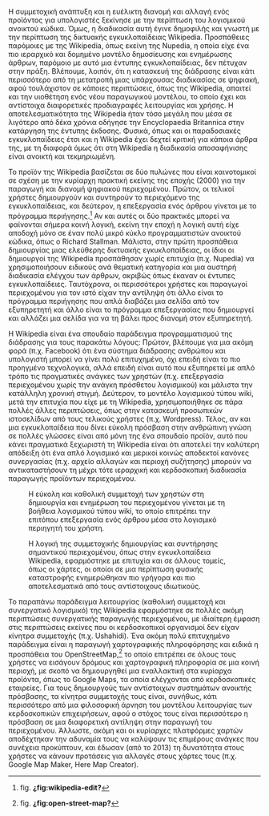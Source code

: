 Η συμμετοχική ανάπτυξη και η ευέλικτη διανομή και αλλαγή ενός προϊόντος
για υπολογιστές ξεκίνησε με την περίπτωση του λογισμικού ανοικτού
κώδικα. Όμως, η διαδικασία αυτή έγινε δημοφιλής και γνωστή με την
περίπτωση της δικτυακής εγκυκλοπαίδειας Wikipedia. Προσπάθειες παρόμοιες
με της Wikipedia, όπως εκείνη της Nupedia, η οποία είχε ένα πιο
ιεραρχικό και δομημένο μοντέλο δημοσίευσης και ενημέρωσης άρθρων,
παρόμοιο με αυτό μια έντυπης εγκυκλοπαίδειας, δεν πέτυχαν στην πράξη.
Βλέπουμε, λοιπόν, ότι η κατασκευή της διάδρασης είναι κάτι περισσότερο
από τη μετατροπή μιας υπάρχουσας διαδικασίας σε ψηφιακή, αφού
τουλάχιστον σε κάποιες περιπτώσεις, όπως της Wikipedia, απαιτεί και την
υιοθέτηση ενός νέου παραγωγικού μοντέλου, το οποίο έχει και αντίστοιχα
διαφορετικές προδιαγραφές λειτουργίας και χρήσης. Η αποτελεσματικότητα
της Wikipedia ήταν τόσο μεγάλη που μέσα σε λιγότερο από δέκα χρόνια
οδήγησε την Encyclopaedia Britannica στην κατάργηση της έντυπης έκδοσης.
Φυσικά, όπως και οι παραδοσιακές εγκυκλοπαίδειες έτσι και η Wikipedia
έχει δεχτεί κριτική για κάποια άρθρα της, με τη διαφορά όμως ότι στη
Wikipedia η διαδικασία αποσαφήνισης είναι ανοικτή και τεκμηριωμένη.

Το προϊόν της Wikipedia βασίζεται σε δύο πυλώνες που είναι καινοτομικοί
σε σχέση με την κυρίαρχη πρακτική εκείνης της εποχής (2000) για την
παραγωγή και διανομή ψηφιακού περιεχομένου. Πρώτον, οι τελικοί χρήστες
δημιουργούν και συντηρούν το περιεχόμενο της εγκυκλοπαίδειας, και
δεύτερον, η επεξεργασία ενός άρθρου γίνεται με το πρόγραμμα
περιήγησης.[^1] Αν και αυτές οι δύο πρακτικές μπορεί να φαίνονται σήμερα
κοινή λογική, εκείνη την εποχή η λογική αυτή είχε αποδοχή μόνο σε έναν
πολύ μικρό κύκλο προγραμματιστών ανοικτού κώδικα, όπως ο Richard
Stallman. Μάλιστα, στην πρώτη προσπάθεια δημιουργίας μιας ελεύθερης
δικτυακής εγκυκλοπαίδειας, οι ίδιοι οι δημιουργοί της Wikipedia
προσπάθησαν χωρίς επιτυχία (π.χ. Nupedia) να χρησιμοποιήσουν ειδικούς
ανά θεματική κατηγορία και μια αυστηρή διαδικασία ελέγχου των άρθρων,
ακριβώς όπως έκαναν οι έντυπες εγκυκλοπαίδειες. Ταυτόχρονα, οι
περισσότεροι χρήστες και παραγωγοί περιεχομένου για τον ιστό είχαν την
αντίληψη ότι άλλο είναι το πρόγραμμα περιήγησης που απλά διαβάζει μια
σελίδα από τον εξυπηρετητή και άλλο είναι το πρόγραμμα επεξεργασίας που
δημιουργεί και αλλάζει μια σελίδα για να τη βάλει προς διανομή στον
εξυπηρετητή.

H Wikipedia είναι ένα σπουδαίο παράδειγμα προγραμματισμού της διάδρασης
για τους παρακάτω λόγους: Πρώτον, βλέπουμε για μια ακόμη φορά (π.χ.
Facebook) ότι ένα σύστημα διάδρασης ανθρώπου και υπολογιστή μπορεί να
γίνει πολύ επιτυχημένο, όχι επειδή είναι το πιο προηγμένο τεχνολογικά,
αλλά επειδή είναι αυτό που εξυπηρετεί με απλό τρόπο τις πραγματικές
ανάγκες των χρηστών (π.χ. επεξεργασία περιεχομένου χωρίς την ανάγκη
πρόσθετου λογισμικού) και μάλιστα την κατάλληλη χρονική στιγμή.
Δεύτερον, το μοντέλο λογισμικού τύπου wiki, μετά την επιτυχία που είχε
με τη Wikipedia, χρησιμοποιήθηκε σε πάρα πολλές άλλες περιπτώσεις, όπως
στην κατασκευή προσωπικών ιστοσελίδων από τους τελικούς χρήστες (π.χ.
Wordpress). Τέλος, αν και μια εγκυκλοπαίδεια που δίνει εύκολη πρόσβαση
στην ανθρώπινη γνώση σε πολλές γλώσσες είναι από μόνη της ένα σπουδαίο
προϊόν, αυτό που κάνει πραγματικά ξεχωριστή τη Wikipedia είναι ότι
αποτελεί την καλύτερη απόδειξη ότι ένα απλό λογισμικό και μερικοί κοινώς
αποδεκτοί κανόνες συνεργασίας (π.χ. αρχείο αλλαγών και περιοχή
συζήτησης) μπορούν να αντικαταστήσουν τη μέχρι τότε ιεραρχική και
κερδοσκοπική διαδικασία παραγωγής προϊόντων περιεχομένου.

<figure id="fig:wikipedia-edit">
<figcaption>
Η εύκολη και καθολική συμμετοχή των χρηστών στη δημιουργία και ενημέρωση
του περιεχομένου γίνεται με τη βοήθεια λογισμικού τύπου wiki, το οποίο
επιτρέπει την επιτόπου επεξεργασία ενός άρθρου μέσα στο λογισμικό
περιηγητή του χρήστη.
</figcaption>
</figure>
<figure id="fig:open-street-map">
<figcaption>
Η λογική της συμμετοχικής δημιουργίας και συντήρησης σημαντικού
περιεχομένου, όπως στην εγκυκλοπαίδεια Wikipedia, εφαρμόστηκε με
επιτυχία και σε άλλους τομείς, όπως οι χάρτες, οι οποίοι σε μια
περίπτωση φυσικής καταστροφής ενημερώθηκαν πιο γρήγορα και πιο
αποτελεσματικά από τους αντίστοιχους ιδιωτικούς.
</figcaption>
</figure>

Το παραπάνω παράδειγμα λειτουργίας (καθολική συμμετοχή και συνεργατικό
λογισμικό) της Wikipedia εφαρμόστηκε σε πολλές ακόμη περιπτώσεις
συνεργατικής παραγωγής περιεχομένου, με ιδιαίτερη έμφαση στις
περιπτώσεις εκείνες που οι κερδοσκοπικοί οργανισμοί δεν είχαν κίνητρα
συμμετοχής (π.χ. Ushahidi). Ένα ακόμη πολύ επιτυχημένο παράδειγμα είναι
η παραγωγή χαρτογραφικής πληροφόρησης και ειδικά η προσπάθεια του
OpenStreetMap,[^2] το οποίο επιτρέπει σε όλους τους χρήστες να εισάγουν
δρόμους και χαρτογραφική πληροφορία σε μια κοινή περιοχή, με σκοπό να
δημιουργηθεί μια εναλλακτική στα κυρίαρχα προϊόντα, όπως το Google Maps,
τα οποία ελέγχονται από κερδοσκοπικές εταιρείες. Για τους δημιουργούς
των αντίστοιχων συστημάτων ανοικτής πρόσβασης, τα κίνητρα συμμετοχής
τους είναι, συνήθως, κάτι περισσότερο από μια φιλοσοφική άρνηση του
μοντέλου λειτουργίας των κερδοσκοπικών επιχειρήσεων, αφού ο στόχος τους
είναι περισσότερο η πρόσβαση σε μια διαφορετική αντίληψη στην παραγωγή
του περιεχομένου. Άλλωστε, ακόμη και οι κυρίαρχες πλατφόρμες χαρτών
αποδέχτηκαν την αδυναμία τους να καλύψουν τις επιμέρους ανάγκες που
συνέχεια προκύπτουν, και έδωσαν (από το 2013) τη δυνατότητα στους
χρήστες να κάνουν προτάσεις για αλλαγές στους χάρτες τους (π.χ. Google
Map Maker, Here Map Creator).

[^1]: fig. **¿fig:wikipedia-edit?**

[^2]: fig. **¿fig:open-street-map?**
